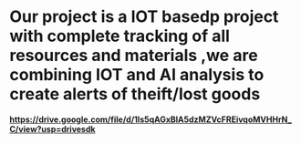 # **Our project is a IOT basedp project with complete tracking of all resources and materials ,we are combining IOT and AI analysis to create alerts of theift/lost goods**

 **https://drive.google.com/file/d/1ls5qAGxBlA5dzMZVcFREivqoMVHHrN_C/view?usp=drivesdk**
